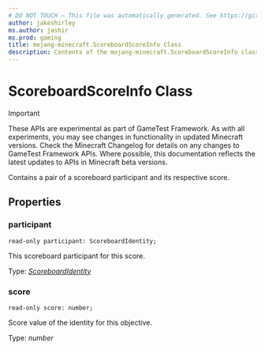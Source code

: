 ```yaml
---
# DO NOT TOUCH — This file was automatically generated. See https://github.com/Mojang/MinecraftApiDocsGenerator to modify descriptions, examples, etc.
author: jakeshirley
ms.author: jashir
ms.prod: gaming
title: mojang-minecraft.ScoreboardScoreInfo Class
description: Contents of the mojang-minecraft.ScoreboardScoreInfo class.
---
```

# ScoreboardScoreInfo Class
>[!IMPORTANT]
>These APIs are experimental as part of GameTest Framework. As with all experiments, you may see changes in functionality in updated Minecraft versions. Check the Minecraft Changelog for details on any changes to GameTest Framework APIs. Where possible, this documentation reflects the latest updates to APIs in Minecraft beta versions.

Contains a pair of a scoreboard participant and its respective score.

## Properties

### **participant**
`read-only participant: ScoreboardIdentity;`

This scoreboard participant for this score.

Type: [*ScoreboardIdentity*](ScoreboardIdentity.md)

### **score**
`read-only score: number;`

Score value of the identity for this objective.

Type: *number*
